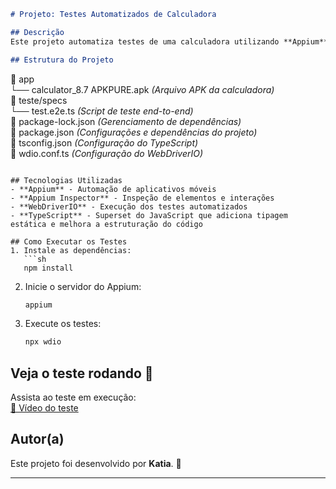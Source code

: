```markdown
# Projeto: Testes Automatizados de Calculadora

## Descrição
Este projeto automatiza testes de uma calculadora utilizando **Appium**, **Appium Inspector** e **WebDriverIO**. Os testes validam operações matemáticas básicas e o funcionamento da aplicação.

## Estrutura do Projeto
```
📂 app  
 └── calculator_8.7 APKPURE.apk *(Arquivo APK da calculadora)*  
📂 teste/specs  
 └── test.e2e.ts *(Script de teste end-to-end)*  
📄 package-lock.json *(Gerenciamento de dependências)*  
📄 package.json *(Configurações e dependências do projeto)*  
📄 tsconfig.json *(Configuração do TypeScript)*  
📄 wdio.conf.ts *(Configuração do WebDriverIO)*
```

## Tecnologias Utilizadas
- **Appium** - Automação de aplicativos móveis  
- **Appium Inspector** - Inspeção de elementos e interações  
- **WebDriverIO** - Execução dos testes automatizados  
- **TypeScript** - Superset do JavaScript que adiciona tipagem estática e melhora a estruturação do código  

## Como Executar os Testes
1. Instale as dependências:
   ```sh
   npm install
   ```
2. Inicie o servidor do Appium:
   ```sh
   appium
   ```
3. Execute os testes:
   ```sh
   npx wdio
   ```

## Veja o teste rodando 🎥  
Assista ao teste em execução:  
[🔗 Vídeo do teste](https://1drv.ms/v/c/f9b6ddc2788df047/EWQc4TX37AtFnF-L46LekLMBHzz0ezh6-8tmXU8Tf6HlJA?e=relfYF)

## Autor(a)
Este projeto foi desenvolvido por **Katia**. 🚀

---

